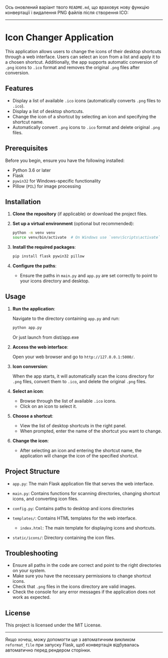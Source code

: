 Ось оновлений варіант твого `README.md`, що враховує нову функцію конвертації і видалення PNG файлів після створення ICO:

---

# Icon Changer Application

This application allows users to change the icons of their desktop shortcuts through a web interface. Users can select an icon from a list and apply it to a chosen shortcut. Additionally, the app supports automatic conversion of `.png` icons to `.ico` format and removes the original `.png` files after conversion.

## Features

* Display a list of available `.ico` icons (automatically converts `.png` files to `.ico`).
* Display a list of desktop shortcuts.
* Change the icon of a shortcut by selecting an icon and specifying the shortcut name.
* Automatically convert `.png` icons to `.ico` format and delete original `.png` files.

## Prerequisites

Before you begin, ensure you have the following installed:

* Python 3.6 or later
* Flask
* `pywin32` for Windows-specific functionality
* Pillow (`PIL`) for image processing

## Installation

1. **Clone the repository** (if applicable) or download the project files.

2. **Set up a virtual environment** (optional but recommended):

   ```bash
   python -m venv venv
   source venv/bin/activate  # On Windows use `venv\Scripts\activate`
   ```

3. **Install the required packages**:

   ```bash
   pip install flask pywin32 pillow
   ```

4. **Configure the paths**:

   * Ensure the paths in `main.py` and `app.py` are set correctly to point to your icons directory and desktop.

## Usage

1. **Run the application**:

   Navigate to the directory containing `app.py` and run:

   ```bash
   python app.py
   ```
   Or just launch from dist/app.exe

2. **Access the web interface**:

   Open your web browser and go to `http://127.0.0.1:5000/`.

3. **Icon conversion**:

   When the app starts, it will automatically scan the icons directory for `.png` files, convert them to `.ico`, and delete the original `.png` files.

4. **Select an icon**:

   * Browse through the list of available `.ico` icons.
   * Click on an icon to select it.

5. **Choose a shortcut**:

   * View the list of desktop shortcuts in the right panel.
   * When prompted, enter the name of the shortcut you want to change.

6. **Change the icon**:

   * After selecting an icon and entering the shortcut name, the application will change the icon of the specified shortcut.

## Project Structure

* `app.py`: The main Flask application file that serves the web interface.
* `main.py`: Contains functions for scanning directories, changing shortcut icons, and converting icon files.
* `config.py`: Contains paths to desktop and icons directories
* `templates/`: Contains HTML templates for the web interface.

  * `index.html`: The main template for displaying icons and shortcuts.
* `static/icons/`: Directory containing the icon files.

## Troubleshooting

* Ensure all paths in the code are correct and point to the right directories on your system.
* Make sure you have the necessary permissions to change shortcut icons.
* Check that `.png` files in the icons directory are valid images.
* Check the console for any error messages if the application does not work as expected.

## License

This project is licensed under the MIT License.

---

Якщо хочеш, можу допомогти ще з автоматичним викликом `reformat_file` при запуску Flask, щоб конвертація відбувалась автоматично перед рендером сторінки.
